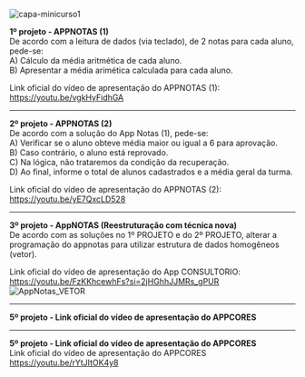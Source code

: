 
![capa-minicurso1](https://github.com/user-attachments/assets/d537ae05-5046-4a9e-88fe-aac5a461abd6)

<b>1º projeto - APPNOTAS (1) </b>
<br> De acordo com a leitura de dados (via teclado), de 2 notas para cada aluno, pede-se: 
<br> A)	Cálculo da média aritmética de cada aluno.
<br> B)	Apresentar a média arimética calculada para cada aluno. 

Link oficial do vídeo de apresentação do APPNOTAS (1): https://youtu.be/vgkHyFidhGA

<hr> 

<b>2º projeto - APPNOTAS (2) </b>
<br> De acordo com a solução do App Notas (1), pede-se:  
A)	Verificar se o aluno obteve média maior ou igual a 6 para aprovação. 
<br> B)	Caso contrário, o aluno está reprovado. 
<br> C)	Na lógica, não trataremos da condição da recuperação.
<br> D)	Ao final, informe o total de alunos cadastrados e a média geral da turma. 

Link oficial do vídeo de apresentação do APPNOTAS (2): https://youtu.be/yE7QxcLD528

<hr>

<b>3º projeto - AppNOTAS (Reestruturação com técnica nova) </b>
<br>De acordo com as soluções no 1º PROJETO e do 2º PROJETO, alterar a programação do appnotas para utilizar estrutura de dados homogêneos (vetor).

Link oficial do vídeo de apresentação do App CONSULTORIO: https://youtu.be/FzKKhcewhFs?si=2jHGhhJJMRs_gPUR
![AppNotas_VETOR](https://github.com/user-attachments/assets/41efc03b-057c-4a5b-8bb6-79f45bcf8e30)

<hr>

<b>5º projeto - Link oficial do vídeo de apresentação do APPCORES </b>

<hr>

<b>5º projeto - Link oficial do vídeo de apresentação do APPCORES </b>
<br> Link oficial do vídeo de apresentação do APPCORES
<br>https://youtu.be/rYtJItOK4y8

